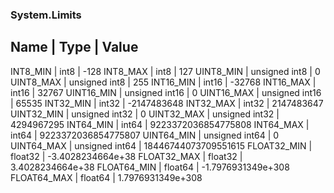 ### System.Limits
**Name**	| **Type**			| **Value**
------------------------------------------------------
INT8_MIN	| int8				| -128
INT8_MAX	| int8				| 127
UINT8_MIN	| unsigned int8		| 0
UINT8_MAX	| unsigned int8		| 255
INT16_MIN	| int16				| -32768
INT16_MAX	| int16				| 32767
UINT16_MIN	| unsigned int16	| 0
UINT16_MAX	| unsigned int16	| 65535
INT32_MIN	| int32				| -2147483648
INT32_MAX	| int32				| 2147483647
UINT32_MIN	| unsigned int32	| 0
UINT32_MAX	| unsigned int32	| 4294967295
INT64_MIN	| int64				| 9223372036854775808
INT64_MAX	| int64				| 9223372036854775807
UINT64_MIN	| unsigned int64	| 0
UINT64_MAX	| unsigned int64	| 18446744073709551615
FLOAT32_MIN	| float32			| -3.4028234664e+38
FLOAT32_MAX	| float32			| 3.4028234664e+38
FLOAT64_MIN	| float64			| -1.7976931349e+308
FLOAT64_MAX	| float64			| 1.7976931349e+308